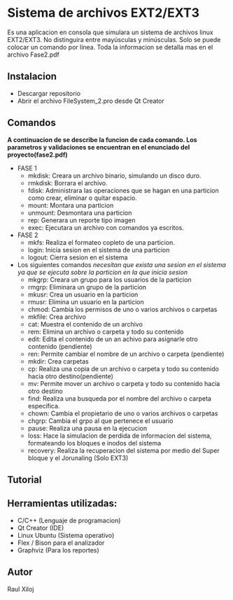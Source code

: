 # Sistema de archivos EXT2/EXT3

Es una aplicacion en consola que simulara un sistema de archivos linux EXT2/EXT3. No distinguira entre mayúsculas y minúsculas. Solo se puede colocar un comando por línea. Toda la informacion se detalla mas en el archivo Fase2.pdf

## Instalacion
- Descargar repositorio
- Abrir el archivo FileSystem_2.pro desde Qt Creator

## Comandos
**A continuacion de se describe la funcion de cada comando. Los parametros y validaciones se encuentran en el enunciado del proyecto(fase2.pdf)**
* FASE 1
  - mkdisk: Creara un archivo binario, simulando un disco duro.
  - rmkdisk: Borrara el archivo.
  - fdisk: Administrara las operaciones que se hagan en una particion como crear, eliminar o quitar espacio.
  - mount: Montara una particion
  - unmount: Desmontara una particion
  - rep: Generara un reporte tipo imagen
  - exec: Ejecutara un archivo con comandos ya escritos. 
* FASE 2
  - mkfs: Realiza el formateo copleto de una particion. 
  - login: Inicia sesion en el sistema de una particion
  - logout: Cierra sesion en el sistema
* Los siguientes comandos *necesitan que exista una sesion en el sistema ya que se ejecuta sobre la particion en la que inicia sesion*
  - mkgrp: Creara un grupo para los usuarios de la particion
  - rmgrp: Eliminara un grupo de la particion
  - mkusr: Crea un usuario en la particion
  - rmusr: Elimina un usuario en la particion
  - chmod: Cambia los permisos de uno o varios archivos o carpetas
  - mkfile: Crea archivo 
  - cat: Muestra el contenido de un archivo
  - rem: Elimina un archivo o carpeta y todo su contenido
  - edit: Edita el contenido de un an achivo para asignarle otro contenido (pendiente)
  - ren: Permite cambiar el nombre de un archivo o carpeta (pendiente)
  - mkdir: Crea carpetas
  - cp: Realiza una copia de un archivo o carpeta y todo su contenido hacia otro destino(pendiente)
  - mv: Permite mover un archivo o carpeta y todo su contenido hacia otro destino
  - find: Realiza una busqueda por el nombre del archivo o carpeta especifica.
  - chown: Cambia el propietario de uno o varios archivos o carpetas
  - chgrp: Cambia el grpo al que pertenece el usuario 
  - pause: Realiza una pausa en la ejecucion
  - loss: Hace la simulacion de perdida de informacion del sistema, formateando los bloques e inodos del sistema
  - recovery: Realiza la recuperacion del sistema por medio del Super bloque y el Jorunaling (Solo EXT3)

## Tutorial


## Herramientas utilizadas:
- C/C++ (Lenguaje de programacion) 
- Qt Creator (IDE)
- Linux Ubuntu (Sistema operativo) 
- Flex / Bison para el analizador
- Graphviz (Para los reportes)

## Autor 
Raul Xiloj
